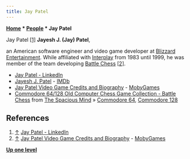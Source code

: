 ```yaml
---
title: Jay Patel
---
```

**[Home](Home "Home") \* [People](People "People") \* Jay Patel**



 [](https://www.linkedin.com/in/jay-patel-408673/) Jay Patel <a id="cite-note-1" href="#cite-ref-1">[1]</a> 
**Jayesh J. (Jay) Patel**,  

an American software engineer and video game developer at [Blizzard Entertainment](https://en.wikipedia.org/wiki/Blizzard_Entertainment).
While affiliated with [Interplay](index.php?title=Interplay&action=edit&redlink=1 "Interplay (page does not exist)") from 1983 until 1999, he was member of the team developing [Battle Chess](Battle_Chess "Battle Chess") <a id="cite-note-2" href="#cite-ref-2">[2]</a>.






* [Jay Patel - LinkedIn](https://www.linkedin.com/in/jay-patel-408673/)
* [Jayesh J. Patel](https://www.imdb.com/name/nm2059651/?ref_=ttfc_fc_cr8) - [IMDb](https://en.wikipedia.org/wiki/IMDb)
* [Jay Patel Video Game Credits and Biography](https://www.mobygames.com/developer/sheet/view/developerId,8786/) - [MobyGames](https://en.wikipedia.org/wiki/MobyGames)
* [Commodore 64/128 Old Computer Chess Game Collection - Battle Chess](http://www.spacious-mind.com/html/commodore_c64_battle_chess.html) from [The Spacious Mind](The_Spacious_Mind "The Spacious Mind") » [Commodore 64](Commodore_64 "Commodore 64"), [Commodore 128](Commodore_128 "Commodore 128")


## References


1. <a id="cite-ref-1" href="#cite-note-1">↑</a> [Jay Patel - LinkedIn](https://www.linkedin.com/in/jay-patel-408673/)
2. <a id="cite-ref-2" href="#cite-note-2">↑</a> [Jay Patel Video Game Credits and Biography](https://www.mobygames.com/developer/sheet/view/developerId,8786/) - [MobyGames](https://en.wikipedia.org/wiki/MobyGames)

**[Up one level](People "People")**







 
